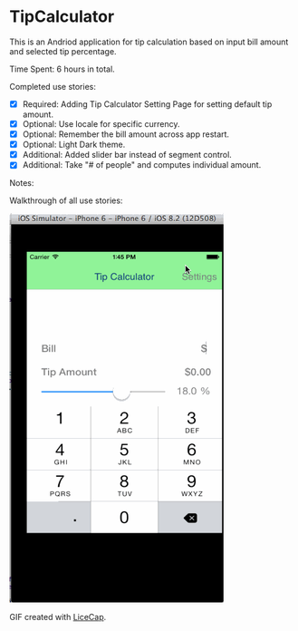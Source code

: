# TipCalculator

This is an Andriod application for tip calculation based on input bill amount and selected tip percentage.

Time Spent: 6 hours in total. 

Completed use stories:

  * [x] Required: Adding Tip Calculator Setting Page for setting default tip amount. 
  * [x] Optional: Use locale for specific currency.
  * [x] Optional: Remember the bill amount across app restart.
  * [x] Optional: Light Dark theme. 
  * [x] Additional: Added slider bar instead of segment control.
  * [x] Additional: Take "# of people" and computes individual amount. 

Notes:

Walkthrough of all use stories:

![Video Walkthrough](TipCalculator.gif)

GIF created with [LiceCap](http://www.cockos.com/licecap/).
